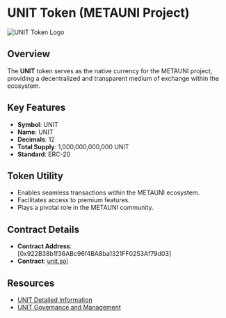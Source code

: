 # UNIT Token (METAUNI Project)

![UNIT Token Logo](unit_token_logo.png)

## Overview

The **UNIT** token serves as the native currency for the METAUNI project, providing a decentralized and transparent medium of exchange within the ecosystem.

## Key Features

- **Symbol**: UNIT
- **Name**: UNIT
- **Decimals**: 12
- **Total Supply**: 1,000,000,000,000 UNIT
- **Standard**: ERC-20

## Token Utility

- Enables seamless transactions within the METAUNI ecosystem.
- Facilitates access to premium features.
- Plays a pivotal role in the METAUNI community.

## Contract Details

- **Contract Address**: [0x922B38b1f36ABc96f4BA8ba1321FF0253Af79d03]
- **Contract**: [unit.sol](contracts/unit.sol)

## Resources

- [UNIT Detailed Information](https://metauni.club/unit)
- [UNIT Governance and Management](https://metauni.club/dao)

